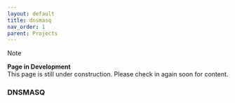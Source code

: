 ```yaml
---
layout: default
title: dnsmasq
nav_order: 1
parent: Projects
---
```


> [!NOTE]
> **Page in Development**  
> This page is still under construction.
> Please check in again soon for content.

### DNSMASQ